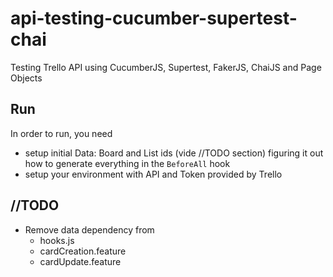 # api-testing-cucumber-supertest-chai
Testing Trello API using CucumberJS, Supertest, FakerJS, ChaiJS and Page Objects

## Run
In order to run, you need
 - setup initial Data: Board and List ids (vide //TODO section) figuring it out how to generate everything in the `BeforeAll` hook
 - setup your environment with API and Token provided by Trello

## //TODO
- Remove data dependency from
  - hooks.js
  - cardCreation.feature
  - cardUpdate.feature
